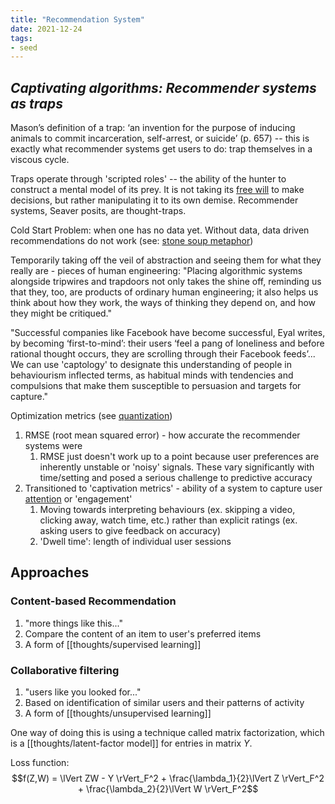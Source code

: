 ```yaml
---
title: "Recommendation System"
date: 2021-12-24
tags:
- seed
---
```


## *Captivating algorithms: Recommender systems as traps*

Mason’s definition of a trap: ‘an invention for the purpose of
inducing animals to commit incarceration, self-arrest, or suicide’ (p. 657) -- this is exactly what recommender systems get users to do: trap themselves in a viscous cycle.

Traps operate through 'scripted roles' -- the ability of the hunter to construct a mental model of its prey. It is not taking its [free will](thoughts/freedom.md) to make decisions, but rather manipulating it to its own demise. Recommender systems, Seaver posits, are thought-traps.

Cold Start Problem: when one has no data yet. Without data, data driven recommendations do not work (see: [stone soup metaphor](thoughts/stone%20soup%20metaphor.md))

Temporarily taking off the veil of abstraction and seeing them for what they really are - pieces of human engineering: "Placing algorithmic systems alongside tripwires and trapdoors not only takes the shine off, reminding us that they, too, are products of ordinary human engineering; it also helps us think about how they work, the ways of thinking they depend on, and how they might be critiqued."

"Successful companies like Facebook have become successful, Eyal writes, by becoming ‘first-to-mind’: their users ‘feel a pang of loneliness and before rational thought occurs, they are scrolling through their Facebook feeds’... We can use 'captology' to designate this understanding of people in behaviourism inflected terms, as habitual minds with tendencies and compulsions that make them susceptible to persuasion and targets for capture."

Optimization metrics (see [quantization](thoughts/quantization.md))
1. RMSE (root mean squared error) - how accurate the recommender systems were
	1. RMSE just doesn't work up to a point because user preferences are inherently unstable or 'noisy' signals. These vary significantly with time/setting and posed a serious challenge to predictive accuracy
2. Transitioned to 'captivation metrics' - ability of a system to capture user [attention](thoughts/attention%20economy.md) or 'engagement'
	1. Moving towards interpreting behaviours (ex. skipping a video, clicking away, watch time, etc.) rather than explicit ratings (ex. asking users to give feedback on accuracy)
	2. 'Dwell time': length of individual user sessions

## Approaches
### Content-based Recommendation
1. "more things like this..."
2. Compare the content of an item to user's preferred items
3. A form of [[thoughts/supervised learning]]

### Collaborative filtering
1. "users like you looked for..."
2. Based on identification of similar users and their patterns of activity
3. A form of [[thoughts/unsupervised learning]]

One way of doing this is using a technique called matrix factorization, which is a [[thoughts/latent-factor model]] for entries in matrix $Y$.

Loss function:
$$f(Z,W) = \lVert ZW - Y \rVert_F^2 + \frac{\lambda_1}{2}\lVert Z \rVert_F^2 + \frac{\lambda_2}{2}\lVert W \rVert_F^2$$
